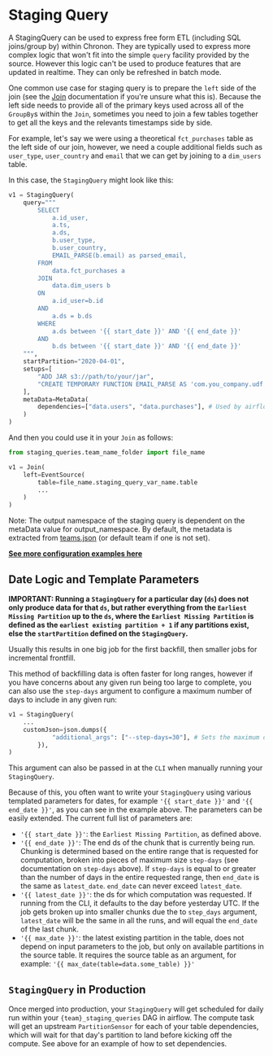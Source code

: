 # Staging Query

A StagingQuery can be used to express free form ETL (including SQL joins/group by) within Chronon. They are typically used
to express more complex logic that won't fit into the simple `query` facility provided by the source. However this logic can't be used to produce features that are updated in realtime. They can only be refreshed in batch mode.

One common use case for staging query is to prepare the `left` side of the join (see the [Join](./Join.md) documentation if you're unsure what this is). Because the left side needs to provide all of the primary keys used across all of the `GroupBy`s within the `Join`, sometimes you need to join a few tables together to get all the keys and the relevants timestamps side by side.

For example, let's say we were using a theoretical `fct_purchases` table as the left side of our join, however, we need a couple additional fields such as `user_type`, `user_country` and `email` that we can get by joining to a `dim_users` table.

In this case, the `StagingQuery` might look like this:

```python
v1 = StagingQuery(
    query="""
        SELECT
            a.id_user,
            a.ts,
            a.ds,
            b.user_type,
            b.user_country,
            EMAIL_PARSE(b.email) as parsed_email,
        FROM
            data.fct_purchases a
        JOIN
            data.dim_users b
        ON
            a.id_user=b.id
        AND
            a.ds = b.ds
        WHERE
            a.ds between '{{ start_date }}' AND '{{ end_date }}'
        AND
            b.ds between '{{ start_date }}' AND '{{ end_date }}'
    """,
    startPartition="2020-04-01",
    setups=[
        "ADD JAR s3://path/to/your/jar",
        "CREATE TEMPORARY FUNCTION EMAIL_PARSE AS 'com.you_company.udf.your_team.YourUdfClass'",
    ],
    metaData=MetaData(
        dependencies=["data.users", "data.purchases"], # Used by airflow to setup partition sensors
    )
)
```

And then you could use it in your `Join` as follows:

```python
from staging_queries.team_name_folder import file_name

v1 = Join(
    left=EventSource(
        table=file_name.staging_query_var_name.table
        ...
    )
)
```

Note: The output namespace of the staging query is dependent on the metaData value for output_namespace. By default, the
metadata is extracted from [teams.json](https://github.com/zipline-ai/chronon/blob/main/api/python/test/sample/teams.json) (or default team if one is not set).

**[See more configuration examples here](https://github.com/zipline-ai/chronon/blob/main/api/python/test/sample/staging_queries)**

## Date Logic and Template Parameters

**IMPORTANT: Running a `StagingQuery` for a particular day (`ds`) does not only produce data for that `ds`, but rather everything from the `Earliest Missing Partition` up to the `ds`, where the `Earliest Missing Partition` is defined as the `earliest existing partition + 1` if any partitions exist, else the `startPartition` defined on the `StagingQuery`.**

Usually this results in one big job for the first backfill, then smaller jobs for incremental frontfill.

This method of backfilling data is often faster for long ranges, however if you have concerns about any given run being too large to complete, you can also use the `step-days` argument to configure a maximum number of days to include in any given run:

```python
v1 = StagingQuery(
    ...
    customJson=json.dumps({
            "additional_args": ["--step-days=30"], # Sets the maximum days to run in one job to 30
        }),
)
```

This argument can also be passed in at the `CLI` when manually running your `StagingQuery`.

Because of this, you often want to write your `StagingQuery` using various templated parameters for dates, for example `'{{ start_date }}'` and `'{{ end_date }}'`, as you can see in the example above. The parameters can be easily extended. The current full list of parameters are:

- `'{{ start_date }}'`: the `Earliest Missing Partition`, as defined above.
- `'{{ end_date }}'`: The end ds of the chunk that is currently being run. Chunking is determined based on the entire range that is requested for computation, broken into pieces of maximum size `step-days` (see documentation on `step-days` above). If `step-days` is equal to or greater than the number of days in the entire requested range, then `end_date` is the same as `latest_date`. `end_date` can never exceed `latest_date`.
- `'{{ latest_date }}'`: the ds for which computation was requested. If running from the CLI, it defaults to the day before yesterday UTC. If the job gets broken up into smaller chunks due the to `step_days` argument, `latest_date` will be the same in all the runs, and will equal the `end_date` of the last chunk.
- `'{{ max_date }}'`: the latest existing partition in the table, does not depend on input parameters to the job, but only on available partitions in the source table. It requires the source table as an argument, for example: `'{{ max_date(table=data.some_table) }}'`

## `StagingQuery` in Production

Once merged into production, your `StagingQuery` will get scheduled for daily run within your `{team}_staging_queries` DAG in airflow. The compute task will get an upstream `PartitionSensor` for each of your table dependencies, which will wait for that day's partition to land before kicking off the compute. See above for an example of how to set dependencies.
